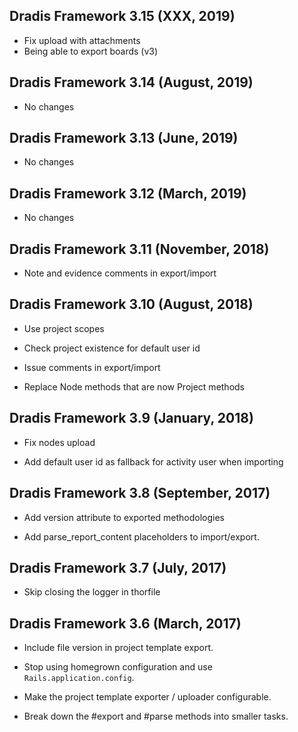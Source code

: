 ## Dradis Framework 3.15 (XXX, 2019) ##

*  Fix upload with attachments
*  Being able to export boards (v3)

## Dradis Framework 3.14 (August, 2019) ##

*  No changes

## Dradis Framework 3.13 (June, 2019) ##

*  No changes

## Dradis Framework 3.12 (March, 2019) ##

*  No changes

## Dradis Framework 3.11 (November, 2018) ##

*  Note and evidence comments in export/import

## Dradis Framework 3.10 (August, 2018) ##

*   Use project scopes

*   Check project existence for default user id

*   Issue comments in export/import

*   Replace Node methods that are now Project methods

## Dradis Framework 3.9 (January, 2018) ##

*   Fix nodes upload   

*   Add default user id as fallback for activity user when importing

## Dradis Framework 3.8 (September, 2017) ##

*   Add version attribute to exported methodologies   

*   Add parse_report_content placeholders to import/export.

## Dradis Framework 3.7 (July, 2017) ##

*   Skip closing the logger in thorfile   

## Dradis Framework 3.6 (March, 2017) ##

*   Include file version in project template export.

*   Stop using homegrown configuration and use `Rails.application.config`.

*   Make the project template exporter / uploader configurable.

*   Break down the #export and #parse methods into smaller tasks.
